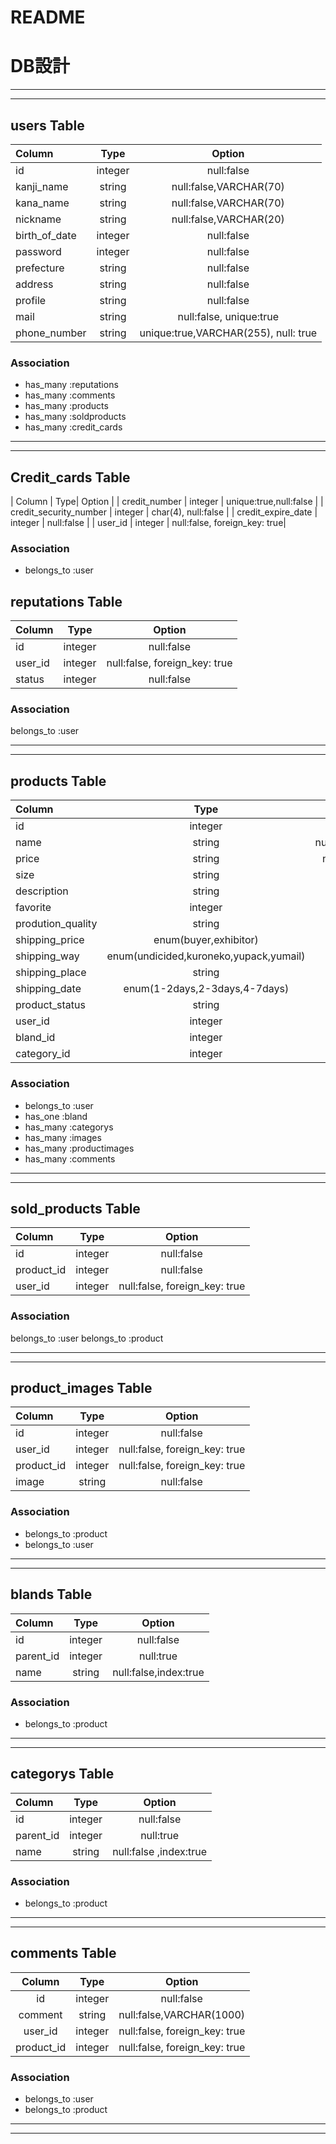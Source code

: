 # README

# DB設計

***
***

## users Table
| Column | Type| Option |
| :--- | :---: | :---: |
| id | integer | null:false |
| kanji_name | string | null:false,VARCHAR(70) |
| kana_name | string | null:false,VARCHAR(70) |
| nickname | string | null:false,VARCHAR(20) |
| birth_of_date | integer | null:false |
| password | integer | null:false |
| prefecture | string | null:false |
| address | string | null:false |
| profile | string | null:false |
| mail | string |  null:false, unique:true |
| phone_number | string | unique:true,VARCHAR(255), null: true |


### Association
- has_many :reputations
- has_many :comments
- has_many :products
- has_many :soldproducts
- has_many :credit_cards

***
***

## Credit_cards Table
| Column | Type| Option |
| credit_number | integer | unique:true,null:false |
| credit_security_number | integer | char(4), null:false |
| credit_expire_date | integer | null:false |
| user_id | integer | null:false, foreign_key: true|

### Association
- belongs_to :user



## reputations Table
| Column | Type| Option |
| :--- | :---: | :---: |
| id | integer | null:false |
| user_id | integer | null:false, foreign_key: true |
| status | integer | null:false |

### Association
belongs_to :user

***
***


## products Table
| Column | Type| Option |
| :--- | :---: | :---: |
| id | integer | null:false |
| name | string | null:false,VARCHAR(40),index:true |
| price | string | null:false, VARCHAR(9999999) |
| size | string | null:false |
| description | string | null:false,VARCHAR(1000) |
| favorite | integer | null:false |
| prodution_quality | string | null:false |
| shipping_price | enum(buyer,exhibitor) | null:false |
| shipping_way | enum(undicided,kuroneko,yupack,yumail) | null:true |
| shipping_place | string | null:false |
| shipping_date | enum(1-2days,2-3days,4-7days) | null:false |
| product_status | string | null:false |
| user_id | integer | null:false, foreign_key: true|
| bland_id | integer | null:true, foreign_key: true|
| category_id | integer | null:false, foreign_key: true |

### Association
- belongs_to :user
- has_one :bland
- has_many :categorys
- has_many :images
- has_many :productimages
- has_many :comments

***
***

## sold_products Table
| Column | Type| Option |
| :--- | :---: | :---: |
| id | integer | null:false |
| product_id| integer | null:false |
| user_id | integer | null:false, foreign_key: true |


### Association
belongs_to :user
belongs_to :product

***
***

## product_images Table
| Column | Type| Option |
| :--- | :---: | :---: |
| id | integer | null:false |
| user_id | integer | null:false, foreign_key: true|
| product_id | integer | null:false, foreign_key: true |
| image | string | null:false |


### Association
- belongs_to :product
- belongs_to :user

***
***

## blands Table
| Column | Type| Option |
| :--- | :---: | :---: |
| id | integer | null:false |
| parent_id | integer | null:true |
| name | string | null:false,index:true |

### Association
- belongs_to :product

***
***

## categorys Table
| Column | Type| Option |
| :--- | :---: | :---: |
| id | integer | null:false |
| parent_id | integer | null:true |
| name | string | null:false ,index:true|

### Association
- belongs_to :product

***
***
## comments Table
| Column | Type| Option |
| :---: | :---: | :---: |
| id | integer | null:false |
| comment | string | null:false,VARCHAR(1000) |
| user_id | integer | null:false, foreign_key: true |
| product_id | integer | null:false, foreign_key: true |

### Association
- belongs_to :user 
- belongs_to :product

***
***
